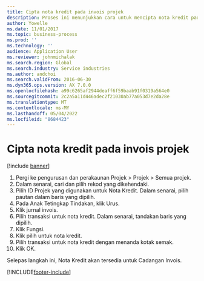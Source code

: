 ```yaml
---
title: Cipta nota kredit pada invois projek
description: Proses ini menunjukkan cara untuk mencipta nota kredit pada invois projek yang telah diposkan.
author: Yowelle
ms.date: 11/01/2017
ms.topic: business-process
ms.prod: ''
ms.technology: ''
audience: Application User
ms.reviewer: johnmichalak
ms.search.region: Global
ms.search.industry: Service industries
ms.author: andchoi
ms.search.validFrom: 2016-06-30
ms.dyn365.ops.version: AX 7.0.0
ms.openlocfilehash: a99c6265af2944deaff6f59baab91f0319a564e0
ms.sourcegitcommit: 2c2a5a11d446adec2f21030ab77a053d7e2da28e
ms.translationtype: MT
ms.contentlocale: ms-MY
ms.lasthandoff: 05/04/2022
ms.locfileid: "8684423"
---
```

# <a name="create-a-credit-note-on-project-invoices"></a>Cipta nota kredit pada invois projek

[!include [banner](../../includes/banner.md)]

1. Pergi ke pengurusan dan perakaunan Projek > Projek > Semua projek. 
2. Dalam senarai, cari dan pilih rekod yang dikehendaki. 
3. Pilih ID Projek yang digunakan untuk Nota Kredit. Dalam senarai, pilih pautan dalam baris yang dipilih. 
4. Pada Anak Tetingkap Tindakan, klik Urus. 
5. Klik jurnal invois. 
6. Pilih transaksi untuk nota kredit. Dalam senarai, tandakan baris yang dipilih. 
7. Klik Fungsi. 
8. Klik pilih untuk nota kredit. 
9. Pilih transaksi untuk nota kredit dengan menanda kotak semak.
10. Klik OK. 

Selepas langkah ini, Nota Kredit akan tersedia untuk Cadangan Invois.


[!INCLUDE[footer-include](../../includes/footer-banner.md)]